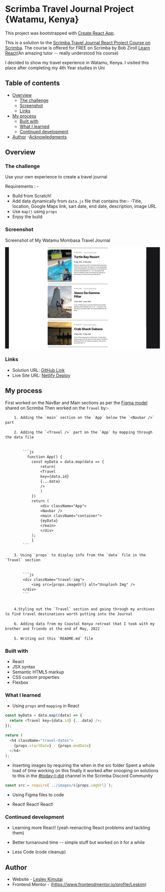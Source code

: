 # Scrimba Travel Journal Project {Watamu, Kenya}

This project was bootstrapped with [Create React App](https://github.com/facebook/create-react-app).

This is a solution to the [Scrimba Travel Journal React Project Course on Scrimba](https://scrimba.com/learn/learnreact/react-section-3-solo-project).
The course is offered for FREE on Scrimba by Bob Ziroll [Learn React](https://scrimba.com/learn/learnreact)(An amazing tutor -- really understood his course)

I decided to show my travel experience in Watamu, Kenya. I visited this place after completing my 4th Year studies in Uni

## Table of contents

- [Overview](#overview)
  - [The challenge](#the-challenge)
  - [Screenshot](#screenshot)
  - [Links](#links)
- [My process](#my-process)
  - [Built with](#built-with)
  - [What I learned](#what-i-learned)
  - [Continued development](#continued-development)
- [Author](#author) -[Acknowledgments](#acknowledgments)

## Overview

### The challenge

Use your own experience to create a travel journal

Requirements : -

- Build from Scratch!
- Add data dynamically from `data.js` file that contains the:-
  -Title, location, Google Maps link, sart date, end date, description, image URL
- Use `map()` using `props`
- Enjoy the build

### Screenshot

Screenshot of My Watamu Mombasa Travel Journal

![](./src/images/screenshot.jpg)

### Links

- Solution URL: [GitHub Link](https://github.com/issagoodlifeInc/watamu.git)
- Live Site URL: [Netlify Deploy](https://Watamu.netlify.app/)

## My process

First worked on the NavBar and Main sections as per the [Figma model](<https://www.figma.com/file/hgjw0ocCdOAaixu4g2kbS4/Travel-Journal-(Copy)?node-id=2%3A2>) shared on Scrimba
Then worked on the `Travel` by:-

        1. Adding the `main` section on the `App` below the `<Navbar />` part

        2. Adding the `<Travel />` part on the `App` by mapping through the data file


            ```js
              function App() {
                const myData = data.map(data => {
                    return(
                    <Travel
                    key={data.id}
                    {...data}
                    />
                    )
                })
                return (
                    <div className="App">
                    <Navbar />
                    <main className="container">
                    {myData}
                    </main>
                    </div>
                );
                }
            ```

        3. Using `props` to display info from the `data` file in the `Travel` section


            ```js
            <div className="travel-img">
                <img src={props.imageUrl} alt="Unsplash Img" />
            </div>
            ```


        4.Styling out the `Travel` section and going through my archives to find travel destinations worth putting into the Journal

        6. Adding data from my Coastal Kenya retreat that I took with my brother and friends at the end of May, 2022

        5. Writing out this `README.md` file

### Built with

- React
- JSX syntax
- Semantic HTML5 markup
- CSS custom properties
- Flexbox

### What I learned

- Using `props` and `mapping` in React

```js
const myData = data.map((data) => {
  return <Travel key={data.id} {...data} />;
});
```

```js
return (
  <h4 className="travel-dates">
    {props.startDate} - {props.endDate}
  </h4>
);
```

- Inserting images by requiring the when in the src folder
  Spent a whole load of time working on this finally it worked after snooping on solutions to this in the [#today-I-did](https://discord.com/channels/684009642984341525/919153471691849769/985538609430016000) channel in the Scrimba Discord Community

```js
const src = require(`../images/${props.imgUrl}`);
```

- Using Figma files to code

- React! React! React!

### Continued development

- Learning more React! (yeah reenacting React problems and tackling them)

- Better turnaround time -- simple stuff but worked on it for a while

- Less Code (code cleanup)

## Author

- Website - [Lesley Kimutai](https://leskim.github.io/myweb/)
- Frontend Mentor - (https://www.frontendmentor.io/profile/Leskim)
